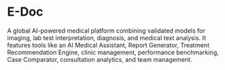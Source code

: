 # E-Doc
A global AI-powered medical platform combining validated models for imaging, lab test interpretation, diagnosis, and medical text analysis. It features tools like an AI Medical Assistant, Report Generator, Treatment Recommendation Engine, clinic management, performance benchmarking, Case Comparator, consultation analytics, and team management.
